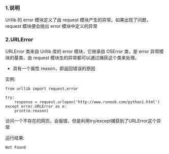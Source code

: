 ### 1.说明

Urllib 的 error 模块定义了由 request 模块产生的异常。如果出现了问题，request 模块便会抛出 error 模块中定义的异常

### 2.URLError

URLError 类来自 Urllib 库的 error 模块，它继承自 OSError 类，是 error 异常模块的基类，由 request 模块生的异常都可以通过捕获这个类来处理。

* 具有一个属性 reason，即返回错误的原因

实例:

```
from urllib import request,error

try:
    response = request.urlopen('http://www.runoob.com/python1.html')
except error.URLError as e:
    print(e.reason)
```

访问一个不存在的网页，会报错，但是利用try/except捕获到了URLError这个异常

运行结果:

```
Not Found
```




